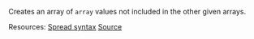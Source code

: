 Creates an array of <code>array</code> values not included in the other given arrays.

Resources: [Spread syntax](https://developer.mozilla.org/docs/Web/JavaScript/Reference/Operators/Spread_syntax) [Source](http://www.2ality.com/2015/01/es6-set-operations.html)
